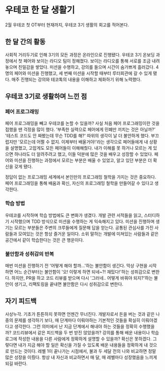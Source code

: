 # 우테코 한 달 생활기
2월 우테코 첫 OT부터 현재까지, 우테코 3기 생활의 회고를 적어본다.


## 한 달 간의 활동
사회적 거리두기로 인해 3기의 모든 과정은 온라인으로 진행됐다. 우테코 3기 온보딩 과정에서 첫 페어와 보이는 라디오 팀이 정해졌다.
보이는 라디오를 통해 서로를 조금 내려 놓으며 친밀감을 쌓았다. 미션을 수행하고, 강의를 들으며 시간이 숨가쁘게 흘러갔다.
4명의 페어와 미션을 진행했고, 세 번째 미션을 시작할 때부터 루터회관에 갈 수 있게 됐다.
매주 진행되는 강의와 테코톡의 내용을 이해하고 체화하기 위해 노력했다.


## 우테코 3기로 생활하며 느낀 점
### 페어 프로그래밍
페어 프로그래밍을 빼고 우테코를 논할 수 있을까? 사실 처음 페어 프로그래밍이란 것을 접했을 땐 걱정을 많이 했다.
'부족한 실력으로 페어에게 민폐만 끼치는 것은 아닐까?' '테스트 코드도 안 짜봤는데 무슨 TDD를 해?' 따위의 생각이 날 더 불안하게 했다.
부끄럽지만 '모르는데 어쩔 수 없지. 이제부터 배울거야!'라는 생각으로 페어들에게 내 상황을 설명했고, 고맙게도 모든 페어들이 이해해줬다.
내가 이해를 못 하거나 모르는 게 있으면 하나라도 더 알려주려고 했고, 이들 덕분에 많은 것을 배우고 성장할 수 있었다.
페어와 미션을 진행하는 과정에서 모르는 부분은 배울 수 있었고, 알고 있던 부분은 더 확신을 갖게 됐다.


정답이 없는 프로그래밍 세계에서 본인만의 프로그래밍 철학을 가지는 것은 중요하다.
페어 프로그래밍을 통해 배움과 확신, 자신의 프로그래밍 철학을 만들어갈 수 있다고 생각한다. 

### 학습 방법
우테코를 시작하며 학습 방법에도 큰 변화가 생겼다.
개발 관련 서적들을 읽고, 스터디하기 시작했으며 TDD 방식으로 미션을 수행하는 게 익숙해지고 있다.
미션을 진행하며 생기는 모르는 부분들은 주변의 크루들에게 질문해 답을 얻는다.
공통된 관심사를 가진 사람들과 모여있는 것은 항상 즐거운 일이다.
소위 말하는 개발에 미쳐있는 사람들과 같은 공간에서 같이 학습한다는 것은 큰 행운이다.


### 불안함과 성취감의 반복
매번 미션을 진행하기 전 '어떻게 해야 할까...'하는 불안함이 생긴다. 
막상 구현을 시작하면 어느 순간부터는 불안함이 '오! 이렇게 하면 되네~?! 재밌다!'하는 성취감으로 변한다.
하지만, PR을 하고 코드 리뷰를 받으며 다시 '그러네.. 어떻게 바꿔야 되지?'하는 불안이 생기고, 리팩토링을 끝내면 불안함은 다시 성취감으로 변한다.


## 자기 피드백
사상누각. 기초가 튼튼하지 못하면 언젠간 무너진다.
개발자로서 돈을 버는 것과 같은 나중의 문제를 생각하기 보다, 매 단계마다 이뤄야하는 기본적인 것들을 확실히 이뤄야겠다고 생각한다.
그런 의미에서 난 지금 단계에서 해내야 하는 것들을 정확히 수행했을까?
코드리뷰에서 같은 피드백을 두 번 받진 않았을까? 강의를 통해 배운 내용이나 학습로그에 작성한 내용을 다른 사람에게 정확하게 설명할 수 있을까?
확신은 못하겠다. 그렇다면 내가 지금 해야 할 일은 확신을 가질 수 있도록 배운 내용들을 정확하게 내 것으로 만드는 것이다.
레벨 1이 끝나가는 시점에서, 불과 두 세달 전의 나와 비교하면 정말 많은 성장을 이뤘다.
항상 내 자신과 비교하면서 매 달, 매 레벨마다 성장했음을 느끼게 되길 바란다.
